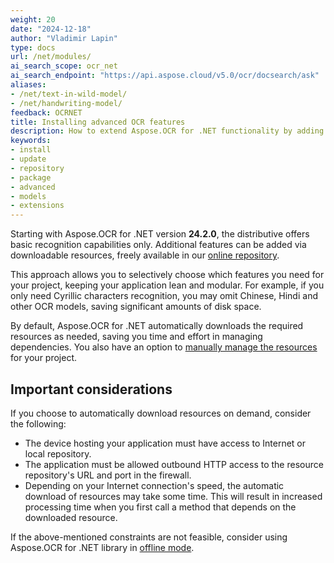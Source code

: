 ```yaml
---
weight: 20
date: "2024-12-18"
author: "Vladimir Lapin"
type: docs
url: /net/modules/
ai_search_scope: ocr_net
ai_search_endpoint: "https://api.aspose.cloud/v5.0/ocr/docsearch/ask"
aliases:
- /net/text-in-wild-model/
- /net/handwriting-model/
feedback: OCRNET
title: Installing advanced OCR features
description: How to extend Aspose.OCR for .NET functionality by adding downloadable modules to the project.
keywords:
- install
- update
- repository
- package
- advanced
- models
- extensions
---
```


Starting with Aspose.OCR for .NET version **24.2.0**, the distributive offers basic recognition capabilities only. Additional features can be added via downloadable resources, freely available in our [online repository](https://github.com/aspose-ocr/resources).

This approach allows you to selectively choose which features you need for your project, keeping your application lean and modular. For example, if you only need Cyrillic characters recognition, you may omit Chinese, Hindi and other OCR models, saving significant amounts of disk space.

By default, Aspose.OCR for .NET automatically downloads the required resources as needed, saving you time and effort in managing dependencies. You also have an option to [manually manage the resources](/ocr/net/modules/management/) for your project.

## Important considerations

If you choose to automatically download resources on demand, consider the following:

- The device hosting your application must have access to Internet or local repository.
- The application must be allowed outbound HTTP access to the resource repository's URL and port in the firewall.
- Depending on your Internet connection's speed, the automatic download of resources may take some time. This will result in increased processing time when you first call a method that depends on the downloaded resource.

If the above-mentioned constraints are not feasible, consider using Aspose.OCR for .NET library in [offline mode](/ocr/net/modules/offline/).
